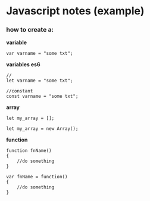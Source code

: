 # Javascript notes (example)

### how to create a:

**variable**
```
var varname = "some txt";
```

**variables es6**
```
//
let varname = "some txt";

//constant
const varname = "some txt";
```

**array**

```
let my_array = [];

let my_array = new Array();
```

**function**
```
function fnName()
{
	//do something
}

var fnName = function()
{
	//do something
}
```

